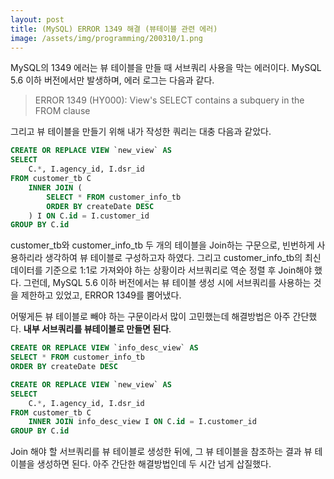 ```yaml
---
layout: post
title: (MySQL) ERROR 1349 해결 (뷰테이블 관련 에러)
image: /assets/img/programming/200310/1.png
---
```


MySQL의 1349 에러는 뷰 테이블을 만들 때 서브쿼리 사용을 막는 에러이다.
MySQL 5.6 이하 버전에서만 발생하며, 에러 로그는 다음과 같다.

> ERROR 1349 (HY000): View's SELECT contains a subquery in the FROM clause

그리고 뷰 테이블을 만들기 위해 내가 작성한 쿼리는 대충 다음과 같았다.

~~~~sql
CREATE OR REPLACE VIEW `new_view` AS
SELECT
	C.*, I.agency_id, I.dsr_id
FROM customer_tb C
	INNER JOIN (
		SELECT * FROM customer_info_tb
		ORDER BY createDate DESC
	) I ON C.id = I.customer_id
GROUP BY C.id
~~~~

customer_tb와 customer_info_tb 두 개의 테이블을 Join하는 구문으로, 빈번하게 사용하리라 생각하여 뷰 테이블로 구성하고자 하였다. 
그리고 customer_info_tb의 최신 데이터를 기준으로 1:1로 가져와야 하는 상황이라 서브쿼리로 역순 정렬 후 Join해야 했다. 
그런데, MySQL 5.6 이하 버전에서는 뷰 테이블 생성 시에 서브쿼리를 사용하는 것을 제한하고 있었고, ERROR 1349를 뿜어냈다.

어떻게든 뷰 테이블로 빼야 하는 구문이라서 많이 고민했는데 해결방법은 아주 간단했다. **내부 서브쿼리를 뷰테이블로 만들면 된다**.

~~~~sql
CREATE OR REPLACE VIEW `info_desc_view` AS
SELECT * FROM customer_info_tb
ORDER BY createDate DESC

CREATE OR REPLACE VIEW `new_view` AS
SELECT
	C.*, I.agency_id, I.dsr_id
FROM customer_tb C
	INNER JOIN info_desc_view I ON C.id = I.customer_id
GROUP BY C.id
~~~~

Join 해야 할 서브쿼리를 뷰 테이블로 생성한 뒤에, 그 뷰 테이블을 참조하는 결과 뷰 테이블을 생성하면 된다.
아주 간단한 해결방법인데 두 시간 넘게 삽질했다.
